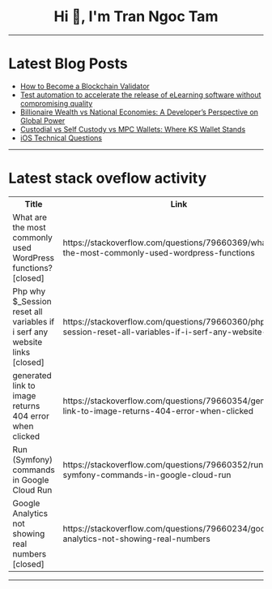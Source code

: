 <h1 align="center">Hi 👋, I'm Tran Ngoc Tam</h1>

---

# Latest Blog Posts 
<!-- BLOG-POST-LIST:START -->
- [How to Become a Blockchain Validator](https://dev.to/davidekete/how-to-become-a-blockchain-validator-4j7j)
- [Test automation to accelerate the release of eLearning software without compromising quality](https://dev.to/pavel_novik/test-automation-to-accelerate-the-release-of-elearning-software-without-compromising-quality-51bg)
- [Billionaire Wealth vs National Economies: A Developer’s Perspective on Global Power](https://dev.to/alexnav/billionaire-wealth-vs-national-economies-a-developers-perspective-on-global-power-3og1)
- [Custodial vs Self Custody vs MPC Wallets: Where KS Wallet Stands](https://dev.to/kalpstudio/custodial-vs-self-custody-vs-mpc-wallets-where-ks-wallet-stands-5g4o)
- [iOS Technical Questions](https://dev.to/qmshahzad/ios-technical-questions-53ni)
<!-- BLOG-POST-LIST:END -->

---

# Latest stack oveflow activity
<table>
  <tr><th>Title</th><th>Link</th></tr>
  <!-- STACKOVERFLOW:START --><tr><td>What are the most commonly used WordPress functions? [closed]</td><td>https://stackoverflow.com/questions/79660369/what-are-the-most-commonly-used-wordpress-functions</td></tr><tr><td>Php why $_Session reset all variables if i serf any website links [closed]</td><td>https://stackoverflow.com/questions/79660360/php-why-session-reset-all-variables-if-i-serf-any-website-links</td></tr><tr><td>generated link to image returns 404 error when clicked</td><td>https://stackoverflow.com/questions/79660354/generated-link-to-image-returns-404-error-when-clicked</td></tr><tr><td>Run &lpar;Symfony&rpar; commands in Google Cloud Run</td><td>https://stackoverflow.com/questions/79660352/run-symfony-commands-in-google-cloud-run</td></tr><tr><td>Google Analytics not showing real numbers [closed]</td><td>https://stackoverflow.com/questions/79660234/google-analytics-not-showing-real-numbers</td></tr><!-- STACKOVERFLOW:END -->
</table>

---


